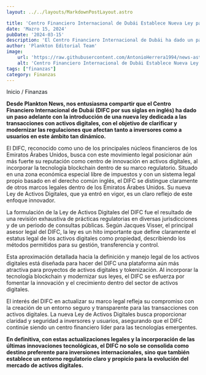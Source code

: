 ```yaml
---
layout: ../../layouts/MarkdownPostLayout.astro

title: 'Centro Financiero Internacional de Dubái Establece Nueva Ley para Transacciones con Activos Digitales'
date: 'Mazro 15, 2024'
pubDate: '2024-03-15'
description: 'El Centro Financiero Internacional de Dubái ha dado un paso adelante con la introducción de una nueva ley dedicada a las transacciones con activos digitales.'
author: 'Plankton Editorial Team'
image:
    url: 'https://raw.githubusercontent.com/AntonioHerrera1994/news-astro/master/src/assets/crypto/crypto16.webp'
    alt: 'Centro Financiero Internacional de Dubái Establece Nueva Ley para Transacciones con Activos Digitales'
tags: ["finanzas"]
category: Finanzas
---
```


<span><a href="/" style="text-decoration:none;color:#0F1416">Inicio</a> / <a href="/finanzas" style="text-decoration:none;color:#0F1416">Finanzas</a></span>


<p style="font-weight: bold;">Desde Plankton News, nos entusiasma compartir que el Centro Financiero Internacional de Dubái (DIFC por sus siglas en inglés) ha dado un paso adelante con la introducción de una nueva ley dedicada a las transacciones con activos digitales, con el objetivo de clarificar y modernizar las regulaciones que afectan tanto a inversores como a usuarios en este ámbito tan dinámico.</p>

El DIFC, reconocido como uno de los principales núcleos financieros de los Emiratos Árabes Unidos, busca con este movimiento legal posicionar aún más fuerte su reputación como centro de innovación en activos digitales, al incorporar la tecnología blockchain dentro de su marco regulatorio. Situado en una zona económica especial libre de impuestos y con un sistema legal propio basado en el derecho común inglés, el DIFC se distingue claramente de otros marcos legales dentro de los Emiratos Árabes Unidos. Su nueva Ley de Activos Digitales, que ya entró en vigor, es un claro reflejo de este enfoque innovador.

La formulación de la Ley de Activos Digitales del DIFC fue el resultado de una revisión exhaustiva de prácticas regulatorias en diversas jurisdicciones y de un periodo de consultas públicas. Según Jacques Visser, el principal asesor legal del DIFC, la ley es un hito importante que define claramente el estatus legal de los activos digitales como propiedad, describiendo los métodos permitidos para su gestión, transferencia y control.

Esta aproximación detallada hacia la definición y manejo legal de los activos digitales está diseñada para hacer del DIFC una plataforma aún más atractiva para proyectos de activos digitales y tokenización. Al incorporar la tecnología blockchain y modernizar sus leyes, el DIFC se esfuerza por fomentar la innovación y el crecimiento dentro del sector de activos digitales.

El interés del DIFC en actualizar su marco legal refleja su compromiso con la creación de un entorno seguro y transparente para las transacciones con activos digitales. La nueva Ley de Activos Digitales busca proporcionar claridad y seguridad a inversores y usuarios, asegurando que el DIFC continúe siendo un centro financiero líder para las tecnologías emergentes.

**En definitiva, con estas actualizaciones legales y la incorporación de las últimas innovaciones tecnológicas, el DIFC no solo se consolida como destino preferente para inversiones internacionales, sino que también establece un entorno regulatorio claro y propicio para la evolución del mercado de activos digitales.**
